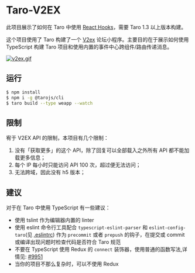 # Taro-V2EX

此项目展示了如何在 Taro 中使用 [React Hooks](https://reactjs.org/docs/hooks-intro.html)，需要 Taro 1.3 以上版本构建。

这个项目使用了 Taro 构建了一个 [V2ex](www.v2ex.com) 论坛小程序。主要目的在于展示如何使用 TypeScript 构建 Taro 项目和使用内置的事件中心跨组件/路由传递消息。

[![v2ex.gif](https://i.loli.net/2018/08/15/5b73d86a54514.gif)](https://i.loli.net/2018/08/15/5b73d86a54514.gif)


## 运行

```bash
$ npm install
$ npm i -g @tarojs/cli
$ taro build --type weapp --watch
```

## 限制

宥于 V2EX API 的限制，本项目有几个限制：

1. 没有「获取更多」的这个 API，除了回复可以全部载入之外所有 API 都不能加载更多信息；
2. 每个 IP 每小时只能访问 API 100 次，超过便无法访问；
3. 无法跨域，因此没有 h5 版本；

## 建议

对于在 Taro 中使用 TypeScript 有一些建议：

* 使用 tslint 作为编辑器内置的 linter
* 使用 eslint 命令行工具配合 `typescript-eslint-parser` 和 `eslint-config-taro`(见 [.eslintrc](./eslintrc)) 作为 `precommit` 或者 `prepush` 的钩子，在提交或 commit 或编译出现问题时检查代码是否符合 Taro 规范
* 不要在 TypeScript 使用 Redux 的 `connect` 装饰器，使用普通的函数写法,详情见: [#9951](https://github.com/DefinitelyTyped/DefinitelyTyped/issues/9951)
* 当你的项目不那么复杂时，可以不使用 Redux
